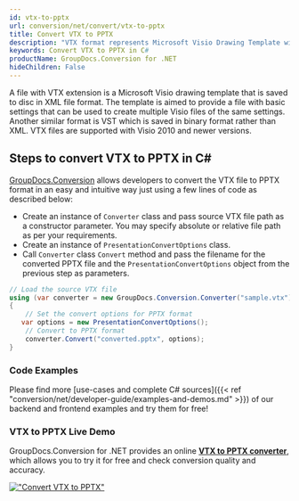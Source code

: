 ```yaml
---
id: vtx-to-pptx
url: conversion/net/convert/vtx-to-pptx
title: Convert VTX to PPTX
description: "VTX format represents Microsoft Visio Drawing Template with .vtx extension. Learn how to convert VTX to PPTX file programmatically in C# language using GroupDocs.Conversion for .NET library."
keywords: Convert VTX to PPTX in C#
productName: GroupDocs.Conversion for .NET
hideChildren: False
---
```


A file with VTX extension is a Microsoft Visio drawing template that is saved to disc in XML file format. The template is aimed to provide a file with basic settings that can be used to create multiple Visio files of the same settings. Another similar format is VST which is saved in binary format rather than XML. VTX files are supported with Visio 2010 and newer versions.

## Steps to convert VTX to PPTX in C#

[GroupDocs.Conversion](https://products.groupdocs.com/conversion/net) allows developers to convert the VTX file to PPTX format in an easy and intuitive way just using a few lines of code as described below:

* Create an instance of `Converter` class and pass source VTX file path as a constructor parameter. You may specify absolute or relative file path as per your requirements. 
* Create an instance of `PresentationConvertOptions` class.
* Call `Converter` class `Convert` method and pass the filename for the converted PPTX file and the `PresentationConvertOptions` object from the previous step as parameters.

```csharp
// Load the source VTX file
using (var converter = new GroupDocs.Conversion.Converter("sample.vtx"))
{
    // Set the convert options for PPTX format
   var options = new PresentationConvertOptions();
    // Convert to PPTX format
    converter.Convert("converted.pptx", options);
}
```

### Code Examples

Please find more [use-cases and complete C# sources]({{< ref "conversion/net/developer-guide/examples-and-demos.md" >}}) of our backend and frontend examples and try them for free!

### VTX to PPTX Live Demo

GroupDocs.Conversion for .NET provides an online [**VTX to PPTX converter**](https://products.groupdocs.app/conversion/vtx-to-pptx), which allows you to try it for free and check conversion quality and accuracy.

[!["Convert VTX to PPTX"](conversion/net/images/convert-to-pptx/convert-vtx-to-pptx.png)](https://products.groupdocs.app/conversion/vtx-to-pptx)